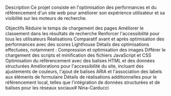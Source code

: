 Description
Ce projet consiste en l'optimisation des performances et du référencement d'un site web pour améliorer son expérience utilisateur et sa visibilité sur les moteurs de recherche.

Objectifs
Réduire le temps de chargement des pages
Améliorer le classement dans les résultats de recherche
Renforcer l'accessibilité pour tous les utilisateurs
Réalisations
Comparatif avant et après optimisation des performances avec des scores Lighthouse
Détails des optimisations effectuées, notamment :
Compression et optimisation des images
Différer le chargement des scripts et minification des fichiers JavaScript et CSS
Optimisation du référencement avec des balises HTML et des données structurées
Améliorations pour l'accessibilité du site, incluant des ajustements de couleurs, l'ajout de balises ARIA et l'association des labels aux éléments de formulaire
Détails de réalisations additionnelles pour le référencement local, telles que l'intégration de données structurées et de balises pour les réseaux sociaux# Nina-Carducci
